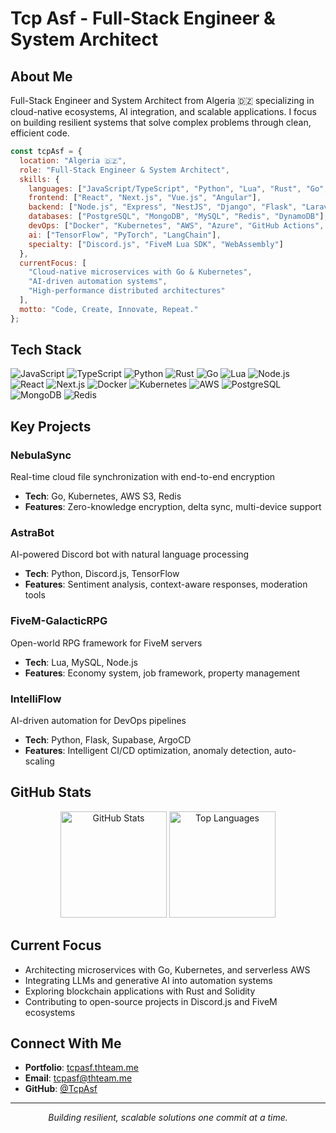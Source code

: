 # Tcp Asf - Full-Stack Engineer & System Architect

## About Me
Full-Stack Engineer and System Architect from Algeria 🇩🇿 specializing in cloud-native ecosystems, AI integration, and scalable applications. I focus on building resilient systems that solve complex problems through clean, efficient code.

```javascript
const tcpAsf = {
  location: "Algeria 🇩🇿",
  role: "Full-Stack Engineer & System Architect",
  skills: {
    languages: ["JavaScript/TypeScript", "Python", "Lua", "Rust", "Go", "PHP", "C#", "Java"],
    frontend: ["React", "Next.js", "Vue.js", "Angular"],
    backend: ["Node.js", "Express", "NestJS", "Django", "Flask", "Laravel", "ASP.NET Core"],
    databases: ["PostgreSQL", "MongoDB", "MySQL", "Redis", "DynamoDB"],
    devOps: ["Docker", "Kubernetes", "AWS", "Azure", "GitHub Actions", "Terraform"],
    ai: ["TensorFlow", "PyTorch", "LangChain"],
    specialty: ["Discord.js", "FiveM Lua SDK", "WebAssembly"]
  },
  currentFocus: [
    "Cloud-native microservices with Go & Kubernetes",
    "AI-driven automation systems",
    "High-performance distributed architectures"
  ],
  motto: "Code, Create, Innovate, Repeat."
};
```

## Tech Stack
![JavaScript](https://img.shields.io/badge/-JavaScript-F7DF1E?style=flat-square&logo=javascript&logoColor=black)
![TypeScript](https://img.shields.io/badge/-TypeScript-3178C6?style=flat-square&logo=typescript&logoColor=white)
![Python](https://img.shields.io/badge/-Python-3776AB?style=flat-square&logo=python&logoColor=white)
![Rust](https://img.shields.io/badge/-Rust-000000?style=flat-square&logo=rust&logoColor=white)
![Go](https://img.shields.io/badge/-Go-00ADD8?style=flat-square&logo=go&logoColor=white)
![Lua](https://img.shields.io/badge/-Lua-2C2D72?style=flat-square&logo=lua&logoColor=white)
![Node.js](https://img.shields.io/badge/-Node.js-339933?style=flat-square&logo=node.js&logoColor=white)
![React](https://img.shields.io/badge/-React-61DAFB?style=flat-square&logo=react&logoColor=black)
![Next.js](https://img.shields.io/badge/-Next.js-000000?style=flat-square&logo=next.js&logoColor=white)
![Docker](https://img.shields.io/badge/-Docker-2496ED?style=flat-square&logo=docker&logoColor=white)
![Kubernetes](https://img.shields.io/badge/-Kubernetes-326CE5?style=flat-square&logo=kubernetes&logoColor=white)
![AWS](https://img.shields.io/badge/-AWS-232F3E?style=flat-square&logo=amazon-aws&logoColor=white)
![PostgreSQL](https://img.shields.io/badge/-PostgreSQL-336791?style=flat-square&logo=postgresql&logoColor=white)
![MongoDB](https://img.shields.io/badge/-MongoDB-47A248?style=flat-square&logo=mongodb&logoColor=white)
![Redis](https://img.shields.io/badge/-Redis-DC382D?style=flat-square&logo=redis&logoColor=white)

## Key Projects

### NebulaSync
Real-time cloud file synchronization with end-to-end encryption
- **Tech**: Go, Kubernetes, AWS S3, Redis
- **Features**: Zero-knowledge encryption, delta sync, multi-device support

### AstraBot
AI-powered Discord bot with natural language processing
- **Tech**: Python, Discord.js, TensorFlow
- **Features**: Sentiment analysis, context-aware responses, moderation tools

### FiveM-GalacticRPG
Open-world RPG framework for FiveM servers
- **Tech**: Lua, MySQL, Node.js
- **Features**: Economy system, job framework, property management

### IntelliFlow
AI-driven automation for DevOps pipelines
- **Tech**: Python, Flask, Supabase, ArgoCD
- **Features**: Intelligent CI/CD optimization, anomaly detection, auto-scaling

## GitHub Stats

<div align="center">
  <img src="https://github-readme-stats.vercel.app/api?username=TcpAsf&show_icons=true&theme=github_dark&hide_border=true" alt="GitHub Stats" height="170">
  <img src="https://github-readme-stats.vercel.app/api/top-langs/?username=TcpAsf&layout=compact&theme=github_dark&hide_border=true" alt="Top Languages" height="170">
</div>

## Current Focus
- Architecting microservices with Go, Kubernetes, and serverless AWS
- Integrating LLMs and generative AI into automation systems
- Exploring blockchain applications with Rust and Solidity
- Contributing to open-source projects in Discord.js and FiveM ecosystems

## Connect With Me
- **Portfolio**: [tcpasf.thteam.me](https://tcpasf.thteam.me)
- **Email**: [tcpasf@thteam.me](mailto:tcpasf@thteam.me)
- **GitHub**: [@TcpAsf](https://github.com/TcpAsf)

---

<div align="center">
  <i>Building resilient, scalable solutions one commit at a time.</i>
</div>
